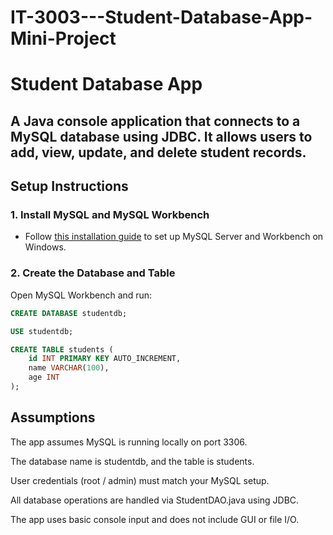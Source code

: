 # IT-3003---Student-Database-App-Mini-Project
# Student Database App
A Java console application that connects to a MySQL database using JDBC. It allows users to add, view, update, and delete student records.
---

## Setup Instructions

### 1. Install MySQL and MySQL Workbench
- Follow [this installation guide](https://www.youtube.com/watch?v=u96rVINbAUI) to set up MySQL Server and Workbench on Windows.

### 2. Create the Database and Table
Open MySQL Workbench and run:

```sql
CREATE DATABASE studentdb;

USE studentdb;

CREATE TABLE students (
    id INT PRIMARY KEY AUTO_INCREMENT,
    name VARCHAR(100),
    age INT
);
```
## Assumptions
The app assumes MySQL is running locally on port 3306.

The database name is studentdb, and the table is students.

User credentials (root / admin) must match your MySQL setup.

All database operations are handled via StudentDAO.java using JDBC.

The app uses basic console input and does not include GUI or file I/O.
